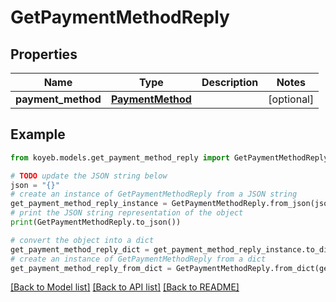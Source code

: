 # GetPaymentMethodReply


## Properties

Name | Type | Description | Notes
------------ | ------------- | ------------- | -------------
**payment_method** | [**PaymentMethod**](PaymentMethod.md) |  | [optional] 

## Example

```python
from koyeb.models.get_payment_method_reply import GetPaymentMethodReply

# TODO update the JSON string below
json = "{}"
# create an instance of GetPaymentMethodReply from a JSON string
get_payment_method_reply_instance = GetPaymentMethodReply.from_json(json)
# print the JSON string representation of the object
print(GetPaymentMethodReply.to_json())

# convert the object into a dict
get_payment_method_reply_dict = get_payment_method_reply_instance.to_dict()
# create an instance of GetPaymentMethodReply from a dict
get_payment_method_reply_from_dict = GetPaymentMethodReply.from_dict(get_payment_method_reply_dict)
```
[[Back to Model list]](../README.md#documentation-for-models) [[Back to API list]](../README.md#documentation-for-api-endpoints) [[Back to README]](../README.md)


